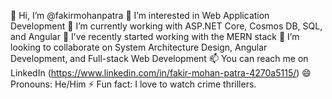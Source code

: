 👋 Hi, I’m @fakirmohanpatra
👀 I’m interested in Web Application Development
🌱 I’m currently working with ASP.NET Core, Cosmos DB, SQL, and Angular
🚀 I’ve recently started working with the MERN stack
💞️ I’m looking to collaborate on System Architecture Design, Angular Development, and Full-stack Web Development
📫 You can reach me on LinkedIn (https://www.linkedin.com/in/fakir-mohan-patra-4270a5115/)
😄 Pronouns: He/Him
⚡ Fun fact: I love to watch crime thrillers.
<!---
fakirmohanpatra/fakirmohanpatra is a ✨ special ✨ repository because its `README.md` (this file) appears on your GitHub profile.
You can click the Preview link to take a look at your changes.
--->
